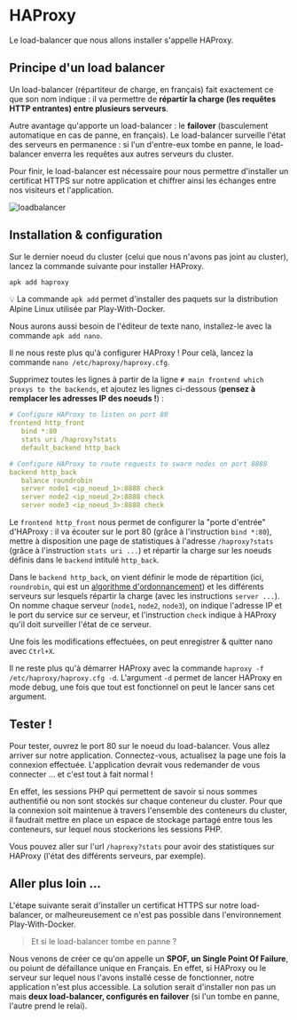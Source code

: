 # HAProxy

Le load-balancer que nous allons installer s'appelle HAProxy.

## Principe d'un load balancer

Un load-balancer (répartiteur de charge, en français) fait exactement ce que son nom indique : il va permettre de **répartir la charge (les requêtes HTTP entrantes) entre plusieurs serveurs**.

Autre avantage qu'apporte un load-balancer : le **failover** (basculement automatique en cas de panne, en français). Le load-balancer surveille l'état des serveurs en permanence : si l'un d'entre-eux tombe en panne, le load-balancer enverra les requêtes aux autres serveurs du cluster.

Pour finir, le load-balancer est nécessaire pour nous permettre d'installer un certificat HTTPS sur notre application et chiffrer ainsi les échanges entre nos visiteurs et l'application.

![loadbalancer](https://www.uhost.com/images/pub/art/art_loadbalancing.gif)

## Installation & configuration

Sur le dernier noeud du cluster (celui que nous n'avons pas joint au cluster), lancez la commande suivante pour installer HAProxy.

```bash
apk add haproxy
```

:bulb: La commande `apk add` permet d'installer des paquets sur la distribution Alpine Linux utilisée par Play-With-Docker.

Nous aurons aussi besoin de l'éditeur de texte nano, installez-le avec la commande `apk add nano`.

Il ne nous reste plus qu'à configurer HAProxy ! Pour celà, lancez la commande `nano /etc/haproxy/haproxy.cfg`.

Supprimez toutes les lignes à partir de la ligne `# main frontend which proxys to the backends`, et ajoutez les lignes ci-dessous (**pensez à remplacer les adresses IP des noeuds !**) :

```yaml
# Configure HAProxy to listen on port 80
frontend http_front
   bind *:80
   stats uri /haproxy?stats
   default_backend http_back

# Configure HAProxy to route requests to swarm nodes on port 8888
backend http_back
   balance roundrobin
   server node1 <ip_noeud_1>:8888 check
   server node2 <ip_noeud_2>:8888 check
   server node3 <ip_noeud_3>:8888 check
```

Le `frontend http_front` nous permet de configurer la "porte d'entrée" d'HAProxy : il va écouter sur le port 80 (grâce à l'instruction `bind *:80`), mettre à disposition une page de statistiques à l'adresse `/haproxy?stats` (grâce à l'instruction `stats uri ...`) et répartir la charge sur les noeuds définis dans le `backend` intitulé `http_back`.

Dans le `backend http_back`, on vient définir le mode de répartition (ici, `roundrobin`, qui est un [algorithme d'ordonnancement](https://fr.wikipedia.org/wiki/Round-robin_(informatique))) et les différents serveurs sur lesquels répartir la charge (avec les instructions `server ...`). On nomme chaque serveur (`node1`, `node2`, `node3`), on indique l'adresse IP et le port du service sur ce serveur, et l'instruction `check` indique à HAProxy qu'il doit surveiller l'état de ce serveur.

Une fois les modifications effectuées, on peut enregistrer & quitter nano avec `Ctrl+X`.

Il ne reste plus qu'à démarrer HAProxy avec la commande `haproxy -f /etc/haproxy/haproxy.cfg -d`. L'argument `-d` permet de lancer HAProxy en mode debug, une fois que tout est fonctionnel on peut le lancer sans cet argument.

## Tester !

Pour tester, ouvrez le port 80 sur le noeud du load-balancer. Vous allez arriver sur notre application. Connectez-vous, actualisez la page une fois la connexion effectuée. L'application devrait vous redemander de vous connecter ... et c'est tout à fait normal ! 

En effet, les sessions PHP qui permettent de savoir si nous sommes authentifié ou non sont stockés sur chaque conteneur du cluster. Pour que la connexion soit maintenue à travers l'ensemble des conteneurs du cluster, il faudrait mettre en place un espace de stockage partagé entre tous les conteneurs, sur lequel nous stockerions les sessions PHP.

Vous pouvez aller sur l'url `/haproxy?stats` pour avoir des statistiques sur HAProxy (l'état des différents serveurs, par exemple).

## Aller plus loin ...

L'étape suivante serait d'installer un certificat HTTPS sur notre load-balancer, or malheureusement ce n'est pas possible dans l'environnement Play-With-Docker.

> Et si le load-balancer tombe en panne ?

Nous venons de créer ce qu'on appelle un **SPOF, un Single Point Of Failure**, ou poiunt de défaillance unique en Français. En effet, si HAProxy ou le serveur sur lequel nous l'avons installé cesse de fonctionner, notre application n'est plus accessible. La solution serait d'installer non pas un mais **deux load-balancer, configurés en failover** (si l'un tombe en panne, l'autre prend le relai).
